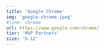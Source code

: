```yaml
---
title: 'Google Chrome'
img: 'google-chrome.jpeg'
#link: chrome
url: https://www.google.com/chrome/
tier: 'MVP Partners'
size: 'h-12'
---
```

